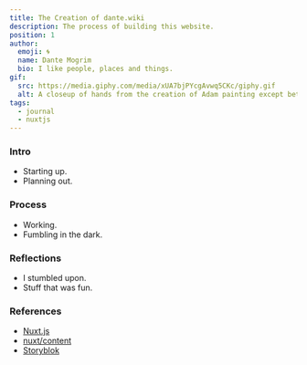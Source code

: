 ```yaml
---
title: The Creation of dante.wiki
description: The process of building this website.
position: 1
author:
  emoji: 🌀
  name: Dante Mogrim
  bio: I like people, places and things.
gif:
  src: https://media.giphy.com/media/xUA7bjPYcgAvwq5CKc/giphy.gif
  alt: A closeup of hands from the creation of Adam painting except between Adam and God's finger there's a loading bar animation.
tags:
  - journal
  - nuxtjs
---
```


### Intro
- Starting up.
- Planning out.

### Process
- Working.
- Fumbling in the dark.

### Reflections
- I stumbled upon.
- Stuff that was fun.

### References
- [Nuxt.js](https://nuxtjs.org/)
- [nuxt/content](https://content.nuxtjs.org/)
- [Storyblok](https://www.storyblok.com/)
